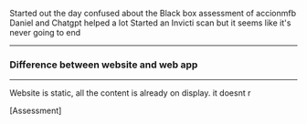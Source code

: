 Started out the day confused about the Black box assessment of accionmfb
Daniel and Chatgpt helped a lot
Started an Invicti scan but it seems like it's never going to end

---

### Difference between website and web app
---
Website is static, all the content is already on display. it doesnt r

[Assessment]



